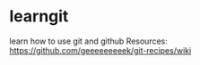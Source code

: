 # learngit
learn how to use git and github
Resources:
https://github.com/geeeeeeeeek/git-recipes/wiki
